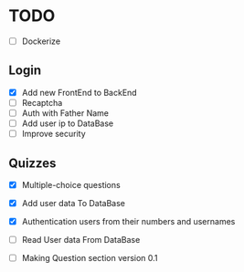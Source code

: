 # TODO

* [ ] Dockerize

## Login

* [x] Add new FrontEnd to BackEnd
* [ ] Recaptcha
* [ ] Auth with Father Name
* [ ] Add user ip to DataBase
* [ ] Improve security

## Quizzes

* [x] Multiple-choice questions
* [x] Add user data To DataBase
* [x] Authentication users from their numbers and usernames
* [ ] Read User data From DataBase

* [ ] Making Question section version 0.1
